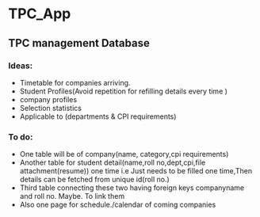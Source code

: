 # TPC_App
## TPC management Database

### Ideas:
- Timetable for companies arriving.
- Student Profiles(Avoid repetition for refilling details every time )
- company profiles
- Selection statistics
- Applicable to (departments & CPI requirements)

### To do:
- One table will be of company(name, category,cpi requirements)
- Another table for student detail(name,roll no,dept,cpi,file attachment(resume)) one time
i.e Just needs to be filled one time,Then details can be fetched from unique id(roll no.)
- Third table connecting these two having foreign keys companyname and roll no. Maybe. To link them
- Also one page for schedule./calendar of coming companies
